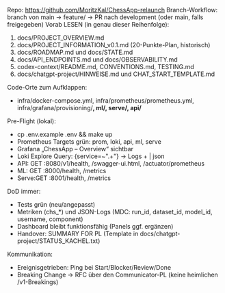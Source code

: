 Repo: https://github.com/MoritzKal/ChessApp-relaunch
Branch-Workflow: branch von main → feature/<slug> → PR nach development (oder main, falls freigegeben)
Vorab LESEN (in genau dieser Reihenfolge):
1) docs/PROJECT_OVERVIEW.md
2) docs/PROJECT_INFORMATION_v0.1.md   (20-Punkte-Plan, historisch)
3) docs/ROADMAP.md  und  docs/STATE.md
4) docs/API_ENDPOINTS.md  und  docs/OBSERVABILITY.md
5) codex-context/README.md, CONVENTIONS.md, TESTING.md
6) docs/chatgpt-project/HINWEISE.md  und  CHAT_START_TEMPLATE.md

Code-Orte zum Aufklappen:
- infra/docker-compose.yml, infra/prometheus/prometheus.yml,
  infra/grafana/provisioning/**, ml/, serve/, api/**

Pre-Flight (lokal):
- cp .env.example .env  &&  make up
- Prometheus Targets grün: prom, loki, api, ml, serve
- Grafana „ChessApp – Overview“ sichtbar
- Loki Explore Query: {service=~".+"}  → Logs + | json
- API:  GET :8080/v1/health, /swagger-ui.html, /actuator/prometheus
- ML:   GET :8000/health, /metrics
- Serve:GET :8001/health, /metrics

DoD immer:
- Tests grün (neu/angepasst)
- Metriken (chs_*) und JSON-Logs (MDC: run_id, dataset_id, model_id, username, component)
- Dashboard bleibt funktionsfähig (Panels ggf. ergänzen)
- Handover: SUMMARY FOR PL (Template in docs/chatgpt-project/STATUS_KACHEL.txt)

Kommunikation:
- Ereignisgetrieben: Ping bei Start/Blocker/Review/Done
- Breaking Change → RFC über den Communicator-PL (keine heimlichen /v1-Breakings)
